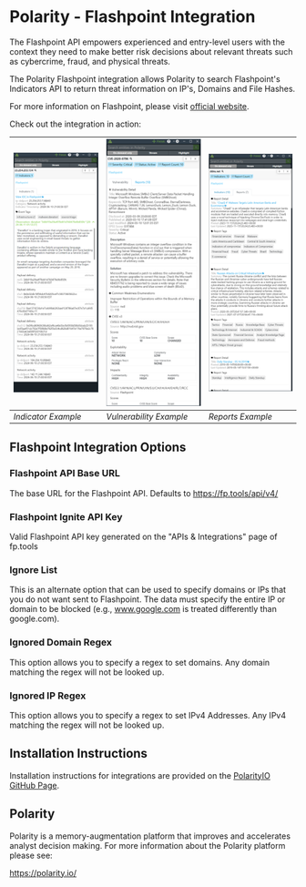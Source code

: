 # Polarity - Flashpoint Integration

The Flashpoint API empowers experienced and entry-level users with the context they need to make better risk decisions about relevant threats such as cybercrime, fraud, and physical threats.

The Polarity Flashpoint integration allows Polarity to search Flashpoint's Indicators API to return threat information on IP's, Domains and File Hashes.

For more information on Flashpoint, please visit [official website](https://www.flashpoint-intel.com/).

Check out the integration in action:

| ![image](assets/overlay_indicators.png) | ![image](assets/overlay_vulnerability.png) | ![image](assets/overlay_reports.png) 
| --- |-------------------------------------------|---|
|*Indicator Example* | *Vulnerability Example* | *Reports Example*|

## Flashpoint Integration Options

### Flashpoint API Base URL
The base URL for the Flashpoint API.  Defaults to https://fp.tools/api/v4/

### Flashpoint Ignite API Key

Valid Flashpoint API key generated on the "APIs & Integrations" page of fp.tools

### Ignore List 

This is an alternate option that can be used to specify domains or IPs that you do not want sent to Flashpoint.  The data must specify the entire IP or domain to be blocked (e.g., www.google.com is treated differently than google.com).

### Ignored Domain Regex

This option allows you to specify a regex to set domains.  Any domain matching the regex will not be looked up. 

### Ignored IP Regex

This option allows you to specify a regex to set IPv4 Addresses.  Any IPv4 matching the regex will not be looked up.  

## Installation Instructions

Installation instructions for integrations are provided on the [PolarityIO GitHub Page](https://polarityio.github.io/).

## Polarity

Polarity is a memory-augmentation platform that improves and accelerates analyst decision making.  For more information about the Polarity platform please see:

https://polarity.io/
